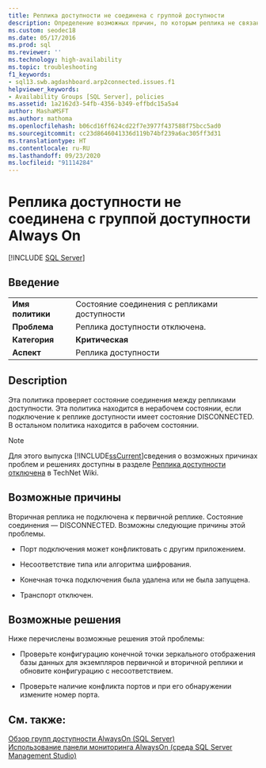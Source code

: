 ```yaml
---
title: Реплика доступности не соединена с группой доступности
description: Определение возможных причин, по которым реплика не связана с группой доступности Always On.
ms.custom: seodec18
ms.date: 05/17/2016
ms.prod: sql
ms.reviewer: ''
ms.technology: high-availability
ms.topic: troubleshooting
f1_keywords:
- sql13.swb.agdashboard.arp2connected.issues.f1
helpviewer_keywords:
- Availability Groups [SQL Server], policies
ms.assetid: 1a2162d3-54fb-4356-b349-effbdc15a5a4
author: MashaMSFT
ms.author: mathoma
ms.openlocfilehash: b06cd16ff624cd22f7e3977f437588f75bcc5ad0
ms.sourcegitcommit: cc23d8646041336d119b74bf239a6ac305ff3d31
ms.translationtype: HT
ms.contentlocale: ru-RU
ms.lasthandoff: 09/23/2020
ms.locfileid: "91114284"
---
```

# <a name="availability-replica-is-disconnected-within-an-always-on-availability-group"></a>Реплика доступности не соединена с группой доступности Always On
[!INCLUDE [SQL Server](../../../includes/applies-to-version/sqlserver.md)]
    
## <a name="introduction"></a>Введение  
  
|||  
|-|-|  
|**Имя политики**|Состояние соединения с репликами доступности|  
|**Проблема**|Реплика доступности отключена.|  
|**Категория**|**Критическая**|  
|**Аспект**|Реплика доступности|  
  
## <a name="description"></a>Description  
 Эта политика проверяет состояние соединения между репликами доступности. Эта политика находится в нерабочем состоянии, если подключение к реплике доступности имеет состояние DISCONNECTED. В остальном политика находится в рабочем состоянии.  
  
> [!NOTE]  
>  Для этого выпуска [!INCLUDE[ssCurrent](../../../includes/sscurrent-md.md)]сведения о возможных причинах проблем и решениях доступны в разделе [Реплика доступности отключена](https://go.microsoft.com/fwlink/p/?LinkId=220857) в TechNet Wiki.  
  
## <a name="possible-causes"></a>Возможные причины  
 Вторичная реплика не подключена к первичной реплике. Состояние соединения — DISCONNECTED. Возможны следующие причины этой проблемы.  
  
-   Порт подключения может конфликтовать с другим приложением.  
  
-   Несоответствие типа или алгоритма шифрования.  
  
-   Конечная точка подключения была удалена или не была запущена.  
  
-   Транспорт отключен.  
  
## <a name="possible-solutions"></a>Возможные решения  
 Ниже перечислены возможные решения этой проблемы:  
  
-   Проверьте конфигурацию конечной точки зеркального отображения базы данных для экземпляров первичной и вторичной реплики и обновите конфигурацию с несоответствием.  
  
-   Проверьте наличие конфликта портов и при его обнаружении измените номер порта.  
  
## <a name="see-also"></a>См. также:  
 [Обзор групп доступности AlwaysOn (SQL Server)](../../../database-engine/availability-groups/windows/overview-of-always-on-availability-groups-sql-server.md)   
 [Использование панели мониторинга AlwaysOn (среда SQL Server Management Studio)](../../../database-engine/availability-groups/windows/use-the-always-on-dashboard-sql-server-management-studio.md)  
  
  
